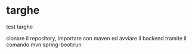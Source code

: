 # targhe
test targhe

clonare il repository, importare con maven ed avviare il backend tramite il comando mvn spring-boot:run
